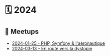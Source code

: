 # 🗓️ 2024

## 📢 Meetups

- [2024-01-25 - PHP, Symfony & l'aéronautique](./2024-01-25%20PHP,%20Symfony%20et%20l'aéronautique/INDEX.md)
- [2024-03-13 - En route vers la dystopie](./2024-03-13%20En%20route%20vers%20la%20dystopie/INDEX.md)